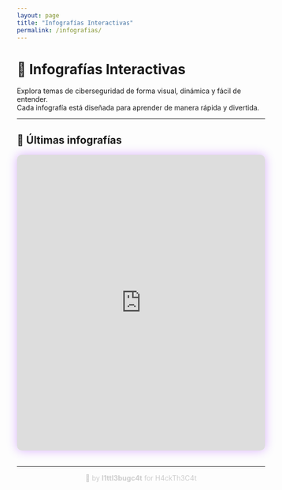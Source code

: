 ```yaml
---
layout: page
title: "Infografías Interactivas"
permalink: /infografias/
---
```


# 🎨 Infografías Interactivas

Explora temas de ciberseguridad de forma visual, dinámica y fácil de entender.  
Cada infografía está diseñada para aprender de manera rápida y divertida.

---

## 📌 Últimas infografías

<!-- Ejemplo de iframe Genially -->
<div style="margin-bottom: 2rem;">
  <iframe src="https://view.genially.com/680dbac1c87d1487606ada5b" 
          width="100%" 
          height="600" 
          frameborder="0" 
          allowfullscreen
          style="border-radius: 10px; box-shadow: 0 0 20px rgba(140,0,255,0.3);">
  </iframe>
</div>

---

<p style="text-align:center; color:#ccc;">👾 by <strong>l1ttl3bugc4t</strong> for H4ckTh3C4t</p>
